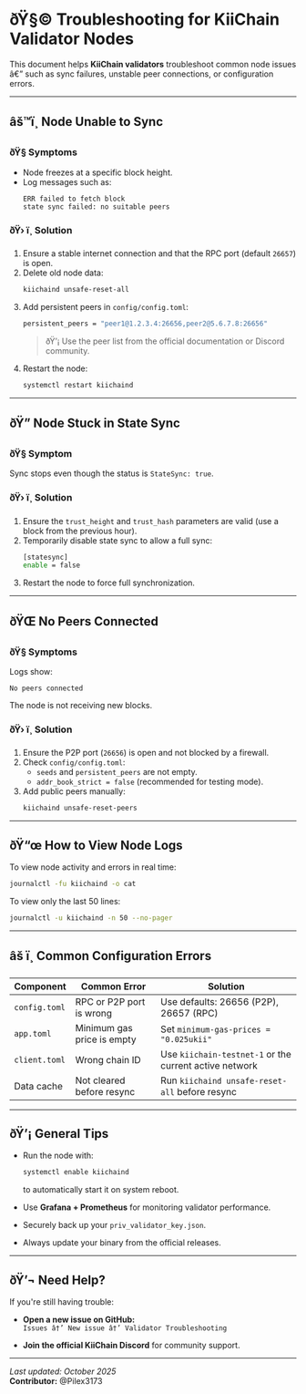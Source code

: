 # ðŸ§© Troubleshooting for KiiChain Validator Nodes

This document helps **KiiChain validators** troubleshoot common node issues â€” such as sync failures, unstable peer connections, or configuration errors.

---

## âš™ï¸ Node Unable to Sync

### ðŸ§  Symptoms
- Node freezes at a specific block height.  
- Log messages such as:
  ```
  ERR failed to fetch block
  state sync failed: no suitable peers
  ```

### ðŸ› ï¸ Solution
1. Ensure a stable internet connection and that the RPC port (default `26657`) is open.  
2. Delete old node data:
   ```bash
   kiichaind unsafe-reset-all
   ```
3. Add persistent peers in `config/config.toml`:
   ```bash
   persistent_peers = "peer1@1.2.3.4:26656,peer2@5.6.7.8:26656"
   ```
   > ðŸ’¡ Use the peer list from the official documentation or Discord community.
4. Restart the node:
   ```bash
   systemctl restart kiichaind
   ```

---

## ðŸ” Node Stuck in State Sync

### ðŸ§  Symptom
Sync stops even though the status is `StateSync: true`.

### ðŸ› ï¸ Solution
1. Ensure the `trust_height` and `trust_hash` parameters are valid (use a block from the previous hour).  
2. Temporarily disable state sync to allow a full sync:
   ```bash
   [statesync]
   enable = false
   ```
3. Restart the node to force full synchronization.

---

## ðŸŒ No Peers Connected

### ðŸ§  Symptoms
Logs show:
```
No peers connected
```
The node is not receiving new blocks.

### ðŸ› ï¸ Solution
1. Ensure the P2P port (`26656`) is open and not blocked by a firewall.  
2. Check `config/config.toml`:
   - `seeds` and `persistent_peers` are not empty.  
   - `addr_book_strict = false` (recommended for testing mode).  
3. Add public peers manually:
   ```bash
   kiichaind unsafe-reset-peers
   ```

---

## ðŸ“œ How to View Node Logs

To view node activity and errors in real time:
```bash
journalctl -fu kiichaind -o cat
```

To view only the last 50 lines:
```bash
journalctl -u kiichaind -n 50 --no-pager
```

---

## âš ï¸ Common Configuration Errors

| Component       | Common Error                        | Solution |
|-----------------|--------------------------------------|-----------|
| `config.toml`   | RPC or P2P port is wrong             | Use defaults: 26656 (P2P), 26657 (RPC) |
| `app.toml`      | Minimum gas price is empty           | Set `minimum-gas-prices = "0.025ukii"` |
| `client.toml`   | Wrong chain ID                       | Use `kiichain-testnet-1` or the current active network |
| Data cache      | Not cleared before resync            | Run `kiichaind unsafe-reset-all` before resync |

---

## ðŸ’¡ General Tips

- Run the node with:
  ```bash
  systemctl enable kiichaind
  ```
  to automatically start it on system reboot.

- Use **Grafana + Prometheus** for monitoring validator performance.  
- Securely back up your `priv_validator_key.json`.  
- Always update your binary from the official releases.

---

## ðŸ’¬ Need Help?

If you're still having trouble:

- **Open a new issue on GitHub:**  
  `Issues â†’ New issue â†’ Validator Troubleshooting`

- **Join the official KiiChain Discord** for community support.

---

_Last updated: October 2025_  
**Contributor:** @Pilex3173
